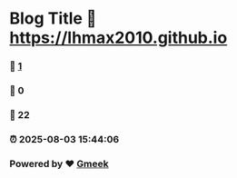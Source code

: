 # Blog Title :link: https://lhmax2010.github.io 
### :page_facing_up: [1](https://lhmax2010.github.io/tag.html) 
### :speech_balloon: 0 
### :hibiscus: 22 
### :alarm_clock: 2025-08-03 15:44:06 
### Powered by :heart: [Gmeek](https://github.com/Meekdai/Gmeek)
